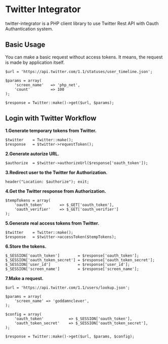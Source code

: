 Twitter Integrator
==================

twitter-integrator is a PHP client library to use Twitter Rest API with Oauth Authantication system.

Basic Usage
------------------

You can make a basic request without access tokens. It means, the request is made by application itself.

    $url = 'https://api.twitter.com/1.1/statuses/user_timeline.json';

    $params = array(
        'screen_name'   => 'php_net',
        'count'         => 100
    );

    $response = Twitter::make()->get($url, $params);

Login with Twitter Workflow 
------------------

**1.Generate temporary tokens from Twitter.**

    $twitter    = Twitter::make();
    $response   = $twitter->requestToken();

**2.Generate autorize URL.**

    $authorize  = $twitter->authorizeUrl($response['oauth_token']);

**3.Redirect user to the Twitter for Authorization.**

    header("Location: $authorize"); exit;

**4.Get the Twitter response from Authorization.**

    $tempTokens = array(
        'oauth_token'       => $_GET['oauth_token'],
        'oauth_verifier'    => $_GET['oauth_verifier']
    );

**5.Generate real access tokens from Twitter.**

    $twitter    = Twitter::make();
    $response   = $twitter->accessToken($tempTokens);

**6.Store the tokens.**

    $_SESSION['oauth_token']        = $response['oauth_token'];
    $_SESSION['oauth_token_secret'] = $response['oauth_token_secret'];
    $_SESSION['user_id']            = $response['user_id'];
    $_SESSION['screen_name']        = $response['screen_name'];

**7.Make a request.**

    $url = 'https://api.twitter.com/1.1/users/lookup.json';
    
    $params = array(
        'screen_name' => 'goddamnclever',
    );
    
    $config = array(
        'oauth_token'           => $_SESSION['oauth_token'],
        'oauth_token_secret'    => $_SESSION['oauth_token_secret'],
    );
    
    $response = Twitter::make()->get($url, $params, $config);
